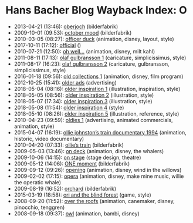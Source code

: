 # Hans Bacher Blog Wayback Index: O

* 2013-04-21 (13:46): [oberjoch](https://web.archive.org/web/https://one1more2time3.wordpress.com/2013/04/21/oberjoch/) (bilderfabrik)
* 2009-10-01 (09:53): [october mood](https://web.archive.org/web/https://one1more2time3.wordpress.com/2009/10/01/october-mood/) (bilderfabrik)
* 2010-03-05 (08:27): [officer duck](https://web.archive.org/web/https://one1more2time3.wordpress.com/2010/03/05/officer-duck/) (animation, disney, layout, style)
* 2017-10-11 (17:12): [official](https://web.archive.org/web/https://one1more2time3.wordpress.com/2017/10/11/official/) ()
* 2010-07-21 (12:50): [oh well…](https://web.archive.org/web/https://one1more2time3.wordpress.com/2010/07/21/oh-well/) (animation, disney, milt kahl)
* 2011-08-11 (17:13): [olaf gulbransson 1](https://web.archive.org/web/https://one1more2time3.wordpress.com/2011/08/11/olaf-gulbransson-1/) (caricature, simplicissimus, style)
* 2011-08-17 (16:23): [olaf gulbransson 2](https://web.archive.org/web/https://one1more2time3.wordpress.com/2011/08/17/olaf-gulbransson-2/) (caricature, gulbransson, simplicissimus, style)
* 2016-01-18 (09:56): [old collections 1](https://web.archive.org/web/https://one1more2time3.wordpress.com/2016/01/18/old-collections-1/) (animation, disney, film program)
* 2012-10-25 (15:41): [older ads](https://web.archive.org/web/https://one1more2time3.wordpress.com/2012/10/25/older-ads/) (advertising)
* 2018-05-04 (08:16): [older inspiration 1](https://web.archive.org/web/https://one1more2time3.wordpress.com/2018/05/04/older-inspiration-1/) (illustration, inspiration, style)
* 2018-05-05 (08:56): [older inspiration 2](https://web.archive.org/web/https://one1more2time3.wordpress.com/2018/05/05/older-inspiration-2/) (illustration, style)
* 2018-05-07 (17:34): [older inspiration 3](https://web.archive.org/web/https://one1more2time3.wordpress.com/2018/05/07/older-inspiration-3/) (illustration, style)
* 2018-05-08 (11:54): [older inspiration 4](https://web.archive.org/web/https://one1more2time3.wordpress.com/2018/05/08/older-inspiration-4/) (style)
* 2018-05-10 (08:26): [older inspiration 5](https://web.archive.org/web/https://one1more2time3.wordpress.com/2018/05/10/older-inspiration-5/) (illustration, reference, style)
* 2010-04-23 (09:59): [oldies 1](https://web.archive.org/web/https://one1more2time3.wordpress.com/2010/04/23/oldies-1/) (advertising, animated commercials, animation, style)
* 2015-04-07 (16:19): [ollie johnston’s train documentary 1994](https://web.archive.org/web/https://one1more2time3.wordpress.com/2015/04/07/ollie-johnstons-train-documentary-1994/) (animation, historic, video documentary)
* 2010-04-20 (07:33): [ollie’s train](https://web.archive.org/web/https://one1more2time3.wordpress.com/2010/04/20/ollies-train/) (bilderfabrik)
* 2009-05-03 (13:46): [on deck](https://web.archive.org/web/https://one1more2time3.wordpress.com/2009/05/03/on-deck/) (animation, disney, the whalers)
* 2009-10-06 (14:15): [on stage](https://web.archive.org/web/https://one1more2time3.wordpress.com/2009/10/06/on-stage/) (stage design, theatre)
* 2009-05-12 (14:06): [ONE moment](https://web.archive.org/web/https://one1more2time3.wordpress.com/2009/05/12/one-moment/) (bilderfabrik)
* 2009-09-12 (09:26): [opening](https://web.archive.org/web/https://one1more2time3.wordpress.com/2009/09/12/opening/) (animation, disney, wind in the willows)
* 2009-02-02 (17:15): [opera](https://web.archive.org/web/https://one1more2time3.wordpress.com/2009/02/02/opera/) (animation, disney, make mine music, willie the operatic whale)
* 2009-08-19 (16:52): [orchard](https://web.archive.org/web/https://one1more2time3.wordpress.com/2009/08/19/orchard/) (bilderfabrik)
* 2015-03-19 (18:58): [ori and the blind forest](https://web.archive.org/web/https://one1more2time3.wordpress.com/2015/03/19/ori-and-the-blind-forest/) (game, style)
* 2008-09-20 (11:52): [over the roofs](https://web.archive.org/web/https://one1more2time3.wordpress.com/2008/09/20/over-the-roofs/) (animation, canemaker, disney, pinocchio, tenggren)
* 2008-09-18 (09:37): [owl](https://web.archive.org/web/https://one1more2time3.wordpress.com/2008/09/18/owl/) (animation, bambi, disney)